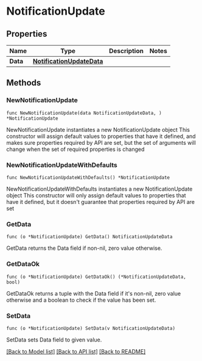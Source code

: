 # NotificationUpdate

## Properties

Name | Type | Description | Notes
------------ | ------------- | ------------- | -------------
**Data** | [**NotificationUpdateData**](NotificationUpdateData.md) |  | 

## Methods

### NewNotificationUpdate

`func NewNotificationUpdate(data NotificationUpdateData, ) *NotificationUpdate`

NewNotificationUpdate instantiates a new NotificationUpdate object
This constructor will assign default values to properties that have it defined,
and makes sure properties required by API are set, but the set of arguments
will change when the set of required properties is changed

### NewNotificationUpdateWithDefaults

`func NewNotificationUpdateWithDefaults() *NotificationUpdate`

NewNotificationUpdateWithDefaults instantiates a new NotificationUpdate object
This constructor will only assign default values to properties that have it defined,
but it doesn't guarantee that properties required by API are set

### GetData

`func (o *NotificationUpdate) GetData() NotificationUpdateData`

GetData returns the Data field if non-nil, zero value otherwise.

### GetDataOk

`func (o *NotificationUpdate) GetDataOk() (*NotificationUpdateData, bool)`

GetDataOk returns a tuple with the Data field if it's non-nil, zero value otherwise
and a boolean to check if the value has been set.

### SetData

`func (o *NotificationUpdate) SetData(v NotificationUpdateData)`

SetData sets Data field to given value.



[[Back to Model list]](../README.md#documentation-for-models) [[Back to API list]](../README.md#documentation-for-api-endpoints) [[Back to README]](../README.md)


